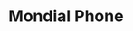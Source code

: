 ---
title: "Mondial Phone"
url: /orleans/mondial-phone-rue-des-minimes/
shop: téléphone portable
---